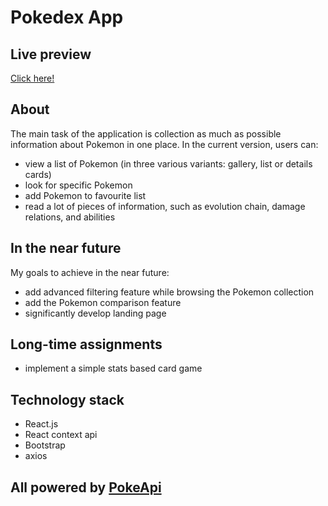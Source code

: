 # Pokedex App

## Live preview

[Click here!](https://ppokkedexx.netlify.app/)

## About

The main task of the application is collection as much as possible information about Pokemon in one place.
In the current version, users can: 
* view a list of Pokemon (in three various variants: gallery, list or details cards)
* look for specific Pokemon
* add Pokemon to favourite list
* read a lot of pieces of information, such as evolution chain, damage relations, and abilities

## In the near future

My goals to achieve in the near future:
* add advanced filtering feature while browsing the Pokemon collection
* add the Pokemon comparison feature
* significantly develop landing page

## Long-time assignments

* implement a simple stats based card game

## Technology stack
* React.js
* React context api
* Bootstrap
* axios

## All powered by [PokeApi](https://pokeapi.co/)
